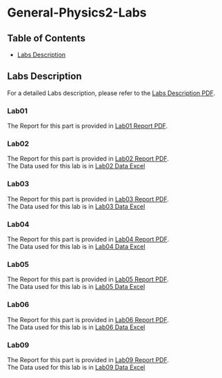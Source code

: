 # General-Physics2-Labs

## Table of Contents
- [Labs Description](#labs-description)

## Labs Description
For a detailed Labs description, please refer to the [Labs Description PDF](./PHYS-LAB2-1401-1402.pdf).

### Lab01
The Report for this part is provided in [Lab01 Report PDF](./Exp01/Exp01_PhysicsLab2-9931061.pdf). <br />

### Lab02
The Report for this part is provided in [Lab02 Report PDF](./Exp02/Exp02_PhysicsLab-9931061.pdf). <br />
The Data used for this lab is in [Lab02 Data Excel](./Exp02/TableExp02.xlsx)

### Lab03
The Report for this part is provided in [Lab03 Report PDF](./Exp03/Exp03_PhysicsLab-9931061.pdf). <br />
The Data used for this lab is in [Lab03 Data Excel](./Exp03/TableExp03.xlsx)

### Lab04
The Report for this part is provided in [Lab04 Report PDF](./Exp04/Exp04_PhysicsLab-9931061.pdf). <br />
The Data used for this lab is in [Lab04 Data Excel](./Exp04/Exp04Table.xlsx)

### Lab05
The Report for this part is provided in [Lab05 Report PDF](./Exp05/Exp05_PhysicsLab-9931061.pdf). <br />
The Data used for this lab is in [Lab05 Data Excel](./Exp05/TableExp05.xlsx)

### Lab06
The Report for this part is provided in [Lab06 Report PDF](./Exp06/Exp06_PhysicsLab-9931061.pdf). <br />
The Data used for this lab is in [Lab06 Data Excel](./Exp06/TableExp06.xlsx)

### Lab09
The Report for this part is provided in [Lab09 Report PDF](./Exp09/Exp09_PhysicsLab-9931061.pdf). <br />
The Data used for this lab is in [Lab09 Data Excel](./Exp01/TableExp09.xlsx)
